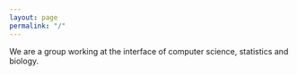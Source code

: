 ```yaml
---
layout: page
permalink: "/"
---
```


We are a group working at the interface of computer science, statistics and biology.
